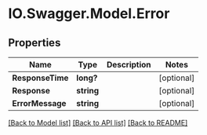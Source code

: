 # IO.Swagger.Model.Error
## Properties

Name | Type | Description | Notes
------------ | ------------- | ------------- | -------------
**ResponseTime** | **long?** |  | [optional] 
**Response** | **string** |  | [optional] 
**ErrorMessage** | **string** |  | [optional] 

[[Back to Model list]](../README.md#documentation-for-models) [[Back to API list]](../README.md#documentation-for-api-endpoints) [[Back to README]](../README.md)

